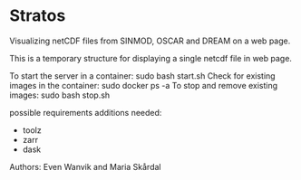 # Stratos

Visualizing netCDF files from SINMOD, OSCAR and DREAM on a web page.

This is a temporary structure for displaying a single netcdf file in web page.

To start the server in a container: sudo bash start.sh
Check for existing images in the container: sudo docker ps -a
To stop and remove existing images: sudo bash stop.sh



possible requirements additions needed:
- toolz
- zarr
- dask



Authors: Even Wanvik and Maria Skårdal
